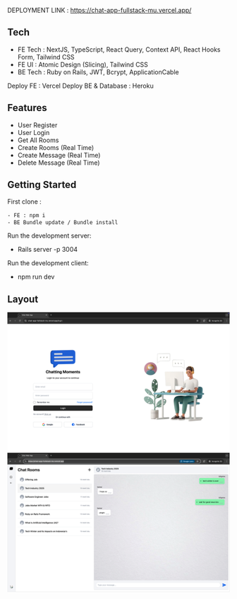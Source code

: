 DEPLOYMENT LINK : https://chat-app-fullstack-mu.vercel.app/

## Tech

- FE Tech : NextJS, TypeScript, React Query, Context API, React Hooks Form, Tailwind CSS
- FE UI : Atomic Design (Slicing), Tailwind CSS
- BE Tech : Ruby on Rails, JWT, Bcrypt, ApplicationCable

Deploy FE : Vercel
Deploy BE & Database : Heroku

## Features

- User Register
- User Login
- Get All Rooms
- Create Rooms (Real Time)
- Create Message (Real Time)
- Delete Message (Real Time)

## Getting Started

First clone :

```
- FE : npm i
- BE Bundle update / Bundle install
```

Run the development server:
- Rails server -p 3004

Run the development client:
- npm run dev

## Layout

![Screenshot showing weather app layout](/client/public/assets/loginLayout.png)
![Screenshot showing weather app layout](/client/public/assets/homeLayout.png)
